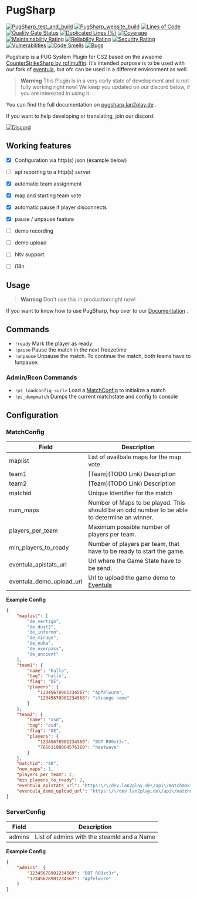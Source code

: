 # PugSharp



[![PugSharp_test_and_build](https://github.com/Lan2Play/PugSharp/actions/workflows/test_and_build.yml/badge.svg)](https://github.com/Lan2Play/PugSharp/actions/workflows/test_and_build.yml)
[![PugSharp_website_build](https://github.com/Lan2Play/PugSharp/actions/workflows/website_build.yml/badge.svg)](https://github.com/Lan2Play/PugSharp/actions/workflows/website_build.yml)
[![Lines of Code](https://sonarcloud.io/api/project_badges/measure?project=Lan2Play_PugSharp&metric=ncloc)](https://sonarcloud.io/summary/new_code?id=Lan2Play_PugSharp)
[![Quality Gate Status](https://sonarcloud.io/api/project_badges/measure?project=Lan2Play_PugSharp&metric=alert_status)](https://sonarcloud.io/summary/new_code?id=Lan2Play_PugSharp)
[![Duplicated Lines (%)](https://sonarcloud.io/api/project_badges/measure?project=Lan2Play_PugSharp&metric=duplicated_lines_density)](https://sonarcloud.io/summary/new_code?id=Lan2Play_PugSharp)
[![Coverage](https://sonarcloud.io/api/project_badges/measure?project=Lan2Play_PugSharp&metric=coverage)](https://sonarcloud.io/summary/new_code?id=Lan2Play_PugSharp)
[![Maintainability Rating](https://sonarcloud.io/api/project_badges/measure?project=Lan2Play_PugSharp&metric=sqale_rating)](https://sonarcloud.io/summary/new_code?id=Lan2Play_PugSharp)
[![Reliability Rating](https://sonarcloud.io/api/project_badges/measure?project=Lan2Play_PugSharp&metric=reliability_rating)](https://sonarcloud.io/summary/new_code?id=Lan2Play_PugSharp)
[![Security Rating](https://sonarcloud.io/api/project_badges/measure?project=Lan2Play_PugSharp&metric=security_rating)](https://sonarcloud.io/summary/new_code?id=Lan2Play_PugSharp)
[![Vulnerabilities](https://sonarcloud.io/api/project_badges/measure?project=Lan2Play_PugSharp&metric=vulnerabilities)](https://sonarcloud.io/summary/new_code?id=Lan2Play_PugSharp)
[![Code Smells](https://sonarcloud.io/api/project_badges/measure?project=Lan2Play_PugSharp&metric=code_smells)](https://sonarcloud.io/summary/new_code?id=Lan2Play_PugSharp)
[![Bugs](https://sonarcloud.io/api/project_badges/measure?project=Lan2Play_PugSharp&metric=bugs)](https://sonarcloud.io/summary/new_code?id=Lan2Play_PugSharp)
<!-- [![Translation status](https://translate.lan2play.de/widgets/netevent-client/-/netevent-client/svg-badge.svg)](https://translate.lan2play.de/engage/netevent-client/) -->

Pugsharp is a PUG System Plugin for CS2 based on the awsome [CounterStrikeSharp by roflmuffin](https://github.com/roflmuffin/CounterStrikeSharp). It's intended purpose is to be used with our fork of [eventula](https://github.com/Lan2Play/eventula-manager), but ofc can be used in a different environment as well.


> **Warning**
> This Plugin is in a very early state of development and is not fully working right now! We keep you updated on our discord below, if you are interested in using it.

You can find the full documentation on [pugsharp.lan2play.de](https://pugsharp.lan2play.de) .


If you want to help developing or translating, join our discord:


[![Discord](https://discordapp.com/api/guilds/748086853449810013/widget.png?style=banner3)](https://discord.gg/zF5C9WPWFq)

## Working features

- [x] Configuration via http(s) json (example below) 
- [ ] api reporting to a http(s) server
- [x] automatic team assignment
- [x] map and starting team vote
- [x] automatic pause if player disconnects
- [x] pause / unpause feature
- [ ] demo recording 
- [ ] demo upload
- [ ] hltv support
- [ ] i18n


## Usage

> **Warning**
> Don't use this in production right now!
>

If you want to know how to use PugSharp, hop over to our [Documentation](https://pugsharp.lan2play.de) .

## Commands

- `!ready` Mark the player as ready
- `!pause` Pause the match in the next freezetime
- `!unpause` Unpause the match. To continue the match, both teams have to !unpause.

### Admin/Rcon Commands

- `!ps_loadconfig <url>` Load a [MatchConfig](#MatchConfig) to initialize a match 
- `!ps_dumpmatch` Dumps the current matchstate and config to console

## Configuration

### MatchConfig

| Field                    | Description                                                                                  |
|--------------------------|----------------------------------------------------------------------------------------------|
| maplist                  | List of availbale maps for the map vote                                                      |
| team1                    | [Team](TODO Link) Description                                                                |
| team2                    | [Team](TODO Link) Description                                                                |
| matchid                  | Unique Identifier for the match                                                              |
| num_maps                 | Number of Maps to be played. This should be an odd number to be able to determine an winner. |
| players_per_team         | Maximum possible number of players per team.                                                 |
| min_players_to_ready     | Number of players per team, that have to be ready to start the game.                         |
| eventula_apistats_url    | Url where the Game State have to be send.                                                    |
| eventula_demo_upload_url | Url to upload the game demo to [Eventula](https://github.com/Lan2Play/eventula-manager)      |

**Example Config**
```json
{
    "maplist": [
        "de_vertigo",
        "de_dust2",
        "de_inferno",
        "de_mirage",
        "de_nuke",
        "de_overpass",
        "de_ancient"
    ],
    "team1": {
        "name": "hallo",
        "tag": "hallo",
        "flag": "DE",
        "players": {
            "12345678901234567": "Apfelwurm",
            "12345678901234568": "strange name"
        }
    },
    "team2": {
        "name": "asd",
        "tag": "asd",
        "flag": "DE",
        "players": {
            "12345678901234569": "BOT R00st3r",
            "76561198064576360": "heatwave"
        }
    },
    "matchid": "40",
    "num_maps": 1,
    "players_per_team": 2,
    "min_players_to_ready": 2,
    "eventula_apistats_url": "https:\/\/dev.lan2play.de\/api\/matchmaking\/40\/",
    "eventula_demo_upload_url": "https:\/\/dev.lan2play.de\/api\/matchmaking\/40\/demo"
}
```


### ServerConfig

| Field                    | Description                                                                                  |
|--------------------------|----------------------------------------------------------------------------------------------|
| admins                   | List of admins with the steamId and a Name                                                   |

**Example Config**
```json
{
    "admins": {
        "12345678901234569": "BOT R00st3r",
        "12345678901234567": "Apfelwurm"
    }
}
```




<!-- 
## Tanslation

[![Translation status](https://translate.lan2play.de/widgets/eventula-manager/-/multi-auto.svg)](https://translate.lan2play.de/engage/eventula-manager/) -->


